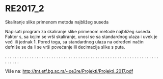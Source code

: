 # RE2017_2
 Skaliranje slike primenom metoda najbližeg suseda


Napisati program za skaliranje slike primenom metode najbližeg suseda. Faktor s, sa kojim
se vrši skaliranje, unosi se sa standardnog ulaza i uvek je veći ili jednak 1. Pored toga, sa
standardnog ulaza na određeni način defniše se da li se vrši povećanje ili decimacija slike s
puta.

. . . . . . . . . . . . . . . . . . . . . . . . . . . . . . . . . . . . . . . . . . . . . . . . . . . . . . . . . . . . . . . . . . . . . 


Više na: http://tnt.etf.bg.ac.rs/~oe3re/Projekti/Projekti_2017.pdf
